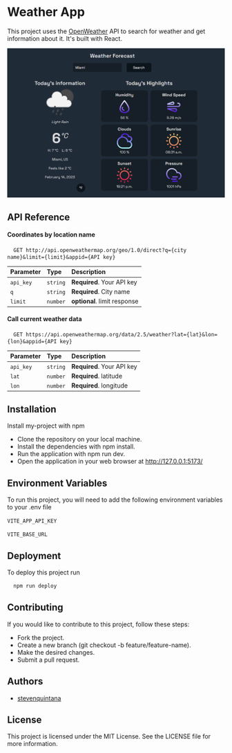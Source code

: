 # Weather App

This project uses the [OpenWeather](https://openweathermap.org/) API to search for weather and get information about it. It's built with React.

![Design preview:](./banner.png)

## API Reference

#### Coordinates by location name

```http
  GET http://api.openweathermap.org/geo/1.0/direct?q={city name}&limit={limit}&appid={API key}
```

| Parameter | Type     | Description                  |
| :-------- | :------- | :--------------------------- |
| `api_key` | `string` | **Required**. Your API key   |
| `q`       | `string` | **Required**. City name      |
| `limit`   | `number` | **optional**. limit response |

#### Call current weather data

```http
  GET https://api.openweathermap.org/data/2.5/weather?lat={lat}&lon={lon}&appid={API key}
```

| Parameter | Type     | Description                |
| :-------- | :------- | :------------------------- |
| `api_key` | `string` | **Required**. Your API key |
| `lat`     | `number` | **Required**. latitude     |
| `lon`     | `number` | **Required**. longitude    |

## Installation

Install my-project with npm

- Clone the repository on your local machine.
- Install the dependencies with npm install.
- Run the application with npm run dev.
- Open the application in your web browser at http://127.0.0.1:5173/

## Environment Variables

To run this project, you will need to add the following environment variables to your .env file

`VITE_APP_API_KEY`

`VITE_BASE_URL`

## Deployment

To deploy this project run

```bash
  npm run deploy
```

## Contributing

If you would like to contribute to this project, follow these steps:

- Fork the project.
- Create a new branch (git checkout -b feature/feature-name).
- Make the desired changes.
- Submit a pull request.

## Authors

- [stevenquintana](https://www.linkedin.com/in/stevenquintana/)

## License

This project is licensed under the MIT License. See the LICENSE file for more information.
